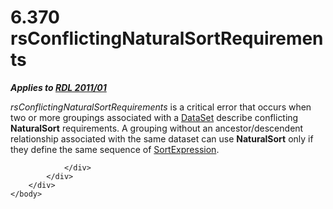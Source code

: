 <html dir="LTR" xmlns:mshelp="http://msdn.microsoft.com/mshelp" xmlns:ddue="http://ddue.schemas.microsoft.com/authoring/2003/5" xmlns:xlink="http://www.w3.org/1999/xlink" xmlns:tool="http://www.microsoft.com/tooltip">
    <head>
        <meta http-equiv="Content-Type" content="text/html; CHARSET=utf-8"></meta>
        <meta name="save" content="history"></meta>
        <title>6.370 rsConflictingNaturalSortRequirements</title>
        <xml>
            <mshelp:toctitle title="6.370 rsConflictingNaturalSortRequirements"></mshelp:toctitle>
            <mshelp:rltitle title="[MS-RDL]: rsConflictingNaturalSortRequirements"></mshelp:rltitle>
            <mshelp:keyword index="A" term="02d58b4e-29f6-4b4a-a80a-535e01ef5bdb"></mshelp:keyword>
            <mshelp:attr name="DCSext.ContentType" value="open specification"></mshelp:attr>
            <mshelp:attr name="AssetID" value="02d58b4e-29f6-4b4a-a80a-535e01ef5bdb"></mshelp:attr>
            <mshelp:attr name="TopicType" value="kbRef"></mshelp:attr>
            <mshelp:attr name="DCSext.Title" value="[MS-RDL]: rsConflictingNaturalSortRequirements" />
        </xml>
    </head>
    <body>
        <div id="header">
            <h1 class="heading">6.370 rsConflictingNaturalSortRequirements</h1>
        </div>
        <div id="mainSection">
            <div id="mainBody">
                <div id="allHistory" class="saveHistory"></div>
                <div id="sectionSection0" class="section" name="collapseableSection">
                    

<p><b><i>Applies to </i></b><a href="bf2bab1a-b608-4bcc-b718-1cc1baa9579c.html"><b><i>RDL 2011/01</i></b></a></p>

<p><i>rsConflictingNaturalSortRequirements</i> is a critical
error that occurs when two or more groupings associated with a <a href="a14782b0-2e2f-4305-83a3-3de3fd750b6a.html">DataSet</a> describe
conflicting <b>NaturalSort</b> requirements. A grouping without an
ancestor/descendent relationship associated with the same dataset can use <b>NaturalSort</b>
only if they define the same sequence of <a href="795f5226-3b10-45cb-b7b5-8b42c5973165.html">SortExpression</a>.</p>


                </div>
            </div>
        </div>
    </body>
</html>